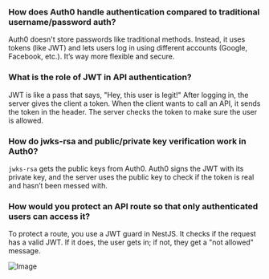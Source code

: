 ### How does Auth0 handle authentication compared to traditional username/password auth?

Auth0 doesn't store passwords like traditional methods. Instead, it uses tokens (like JWT) and lets users log in using different accounts (Google, Facebook, etc.). It’s way more flexible and secure.

### What is the role of JWT in API authentication?

JWT is like a pass that says, "Hey, this user is legit!" After logging in, the server gives the client a token. When the client wants to call an API, it sends the token in the header. The server checks the token to make sure the user is allowed.

### How do jwks-rsa and public/private key verification work in Auth0?

`jwks-rsa` gets the public keys from Auth0. Auth0 signs the JWT with its private key, and the server uses the public key to check if the token is real and hasn’t been messed with.

### How would you protect an API route so that only authenticated users can access it?

To protect a route, you use a JWT guard in NestJS. It checks if the request has a valid JWT. If it does, the user gets in; if not, they get a "not allowed" message.

![Image](https://github.com/user-attachments/assets/79bc8915-5913-4738-9268-9836cbc29651)
